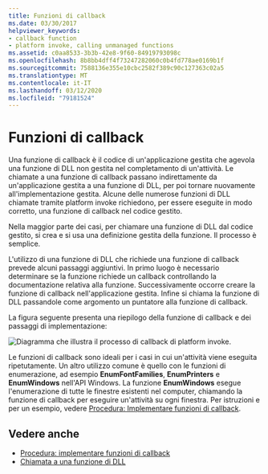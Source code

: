 ```yaml
---
title: Funzioni di callback
ms.date: 03/30/2017
helpviewer_keywords:
- callback function
- platform invoke, calling unmanaged functions
ms.assetid: c0aa8533-3b3b-42e8-9f60-84919793098c
ms.openlocfilehash: 8b8bb4dff4f73247282060c0b4fd778ae0169b1f
ms.sourcegitcommit: 7588136e355e10cbc2582f389c90c127363c02a5
ms.translationtype: MT
ms.contentlocale: it-IT
ms.lasthandoff: 03/12/2020
ms.locfileid: "79181524"
---
```

# <a name="callback-functions"></a>Funzioni di callback
Una funzione di callback è il codice di un'applicazione gestita che agevola una funzione di DLL non gestita nel completamento di un'attività. Le chiamate a una funzione di callback passano indirettamente da un'applicazione gestita a una funzione di DLL, per poi tornare nuovamente all'implementazione gestita. Alcune delle numerose funzioni di DLL chiamate tramite platform invoke richiedono, per essere eseguite in modo corretto, una funzione di callback nel codice gestito.  
  
 Nella maggior parte dei casi, per chiamare una funzione di DLL dal codice gestito, si crea e si usa una definizione gestita della funzione. Il processo è semplice.  
  
 L'utilizzo di una funzione di DLL che richiede una funzione di callback prevede alcuni passaggi aggiuntivi. In primo luogo è necessario determinare se la funzione richiede un callback controllando la documentazione relativa alla funzione. Successivamente occorre creare la funzione di callback nell'applicazione gestita. Infine si chiama la funzione di DLL passandole come argomento un puntatore alla funzione di callback.

 La figura seguente presenta una riepilogo della funzione di callback e dei passaggi di implementazione:  
  
 ![Diagramma che illustra il processo di callback di platform invoke.](./media/callback-functions/platform-invoke-callback-process.gif)  
  
 Le funzioni di callback sono ideali per i casi in cui un'attività viene eseguita ripetutamente. Un altro utilizzo comune è quello con le funzioni di enumerazione, ad esempio **EnumFontFamilies**, **EnumPrinters** e **EnumWindows** nell'API Windows. La funzione **EnumWindows** esegue l'enumerazione di tutte le finestre esistenti nel computer, chiamando la funzione di callback per eseguire un'attività su ogni finestra. Per istruzioni e per un esempio, vedere [Procedura: Implementare funzioni di callback](how-to-implement-callback-functions.md).  
  
## <a name="see-also"></a>Vedere anche

- [Procedura: implementare funzioni di callback](how-to-implement-callback-functions.md)
- [Chiamata a una funzione di DLL](calling-a-dll-function.md)
